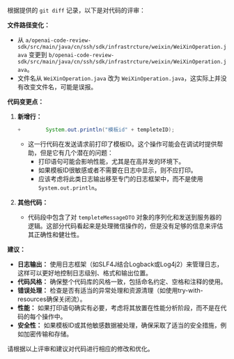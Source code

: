 根据提供的 `git diff` 记录，以下是对代码的评审：

**文件路径变化：**
- 从 `a/openai-code-review-sdk/src/main/java/cn/ssh/sdk/infrastrcture/weixin/WeiXinOperation.java` 变更到 `b/openai-code-review-sdk/src/main/java/cn/ssh/sdk/infrastrcture/weixin/WeiXinOperation.java`。
- 文件名从 `WeiXinOperation.java` 改为 `WeiXinOperation.java`，这实际上并没有改变文件名，可能是误报。

**代码变更点：**

1. **新增行：**
   ```java
   +        System.out.println("模板id" + templeteID);
   ```
   - 这一行代码在发送请求前打印了模板ID。这个操作可能会在调试时提供帮助，但是它有几个潜在的问题：
     - 打印语句可能会影响性能，尤其是在高并发的环境下。
     - 如果模板ID很敏感或者不需要在日志中显示，则不应打印。
     - 应该考虑将此类日志输出移至专门的日志框架中，而不是使用 `System.out.println`。

2. **其他代码：**
   - 代码段中包含了对 `templeteMessageDTO` 对象的序列化和发送到服务器的逻辑。这部分代码看起来是处理微信操作的，但是没有足够的信息来评估其正确性和健壮性。

**建议：**

- **日志输出：** 使用日志框架（如SLF4J结合Logback或Log4j2）来管理日志，这样可以更好地控制日志级别、格式和输出位置。
- **代码风格：** 确保整个代码库的风格一致，包括命名约定、空格和注释的使用。
- **错误处理：** 检查是否有适当的异常处理和资源清理（如使用try-with-resources确保关闭流）。
- **性能：** 如果打印语句确实有必要，考虑将其放置在性能分析阶段，而不是在代码的每个操作中。
- **安全性：** 如果模板ID或其他敏感数据被处理，确保采取了适当的安全措施，例如加密传输和存储。

请根据以上评审和建议对代码进行相应的修改和优化。